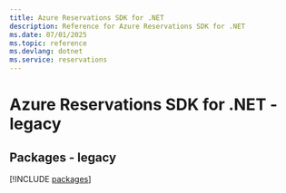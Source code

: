 ```yaml
---
title: Azure Reservations SDK for .NET
description: Reference for Azure Reservations SDK for .NET
ms.date: 07/01/2025
ms.topic: reference
ms.devlang: dotnet
ms.service: reservations
---
```

# Azure Reservations SDK for .NET - legacy
## Packages - legacy
[!INCLUDE [packages](reservations-index.md)]